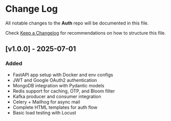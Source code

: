 # Change Log

All notable changes to the **Auth** repo will be documented in this file.

Check [Keep a Changelog](http://keepachangelog.com/) for recommendations on how to structure this file.

## [v1.0.0] - 2025-07-01

### Added
- FastAPI app setup with Docker and env configs
- JWT and Google OAuth2 authentication
- MongoDB integration with Pydantic models
- Redis support for caching, OTP, and Bloom filter
- Kafka producer and consumer integration
- Celery + Mailhog for async mail
- Complete HTML templates for auth flow
- Basic load testing with Locust
